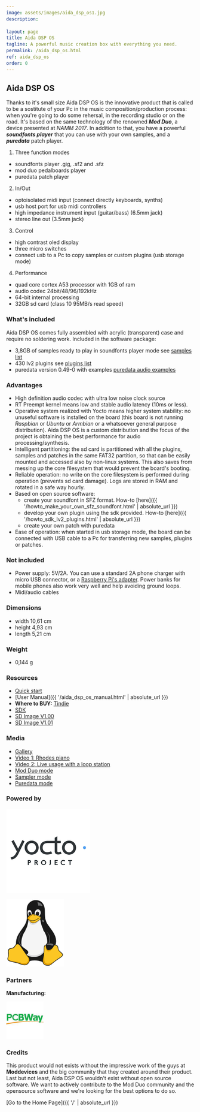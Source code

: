 ```yaml
---
image: assets/images/aida_dsp_os1.jpg
description:

layout: page
title: Aida DSP OS
tagline: A powerful music creation box with everything you need.
permalink: /aida_dsp_os.html
ref: aida_dsp_os
order: 0
---
```


## Aida DSP OS

Thanks to it's small size Aida DSP OS is the innovative product that is called to be a sostitute of your Pc in the music composition/production process: when you're going to do some rehersal, in the recording studio or on the road. It's based on the same
technology of the renowned _**Mod Duo**_, a device presented at _NAMM 2017_. In addition to that, you have a powerful
_**soundfonts player**_ that you can use with your own samples, and a _**puredata**_ patch player.

1. Three function modes
  * soundfonts player .gig, .sf2 and .sfz
  * mod duo pedalboards player
  * puredata patch player
2. In/Out
  * optoisolated midi input (connect directly keyboards, synths)
  * usb host port for usb midi controllers
  * high impedance instrument input (guitar/bass) (6.5mm jack)
  * stereo line out (3.5mm jack)
3. Control
  * high contrast oled display
  * three micro switches
  * connect usb to a Pc to copy samples or custom plugins (usb storage mode)
4. Performance
  * quad core cortex A53 processor with 1GB of ram
  * audio codec 24bit/48/96/192kHz
  * 64-bit internal processing
  * 32GB sd card (class 10 95MB/s read speed)

### What's included

Aida DSP OS comes fully assembled with acrylic (transparent) case and require no soldering work. Included in the software
package:
- 3,8GB of samples ready to play in soundfonts player mode see [samples list](https://drive.google.com/drive/folders/11b5uSavJboytXnDFgocN8cjFrTf7xIc7?usp=sharing)
- 430 lv2 plugins see [plugins list](https://drive.google.com/drive/folders/11b5uSavJboytXnDFgocN8cjFrTf7xIc7?usp=sharing)
- puredata version 0.49-0 with examples [puredata audio examples](https://drive.google.com/drive/folders/11b5uSavJboytXnDFgocN8cjFrTf7xIc7?usp=sharing)

### Advantages

- High definition audio codec with ultra low noise clock source
- RT Preempt kernel means low and stable audio latency (10ms or less).
- Operative system realized with Yocto means higher system stability: no unuseful software
is installed on the board (this board is not running _Raspbian_ or _Ubuntu_ or _Armbian_ or a whatsoever general purpose distribution). Aida DSP OS
is a custom distribution and the focus of the project is obtaining the best performance for audio processing/synthesis.
- Intelligent partitioning: the sd card is partitioned with all the plugins, samples and patches in the same FAT32 partition, so that
can be easily mounted and accessed also by non-linux systems. This also saves from messing up the core filesystem that would prevent the board's booting.
- Reliable operation: no write on the core filesystem is performed during operation (prevents sd card damage). Logs are stored in RAM and rotated in a safe way hourly.
- Based on open source software:
  * create your soundfont in SFZ format. How-to [here]({{ '/howto_make_your_own_sfz_soundfont.html' | absolute_url }})
  * develop your own plugin using the sdk provided. How-to [here]({{ '/howto_sdk_lv2_plugins.html' | absolute_url }})
  * create your own patch with puredata
- Ease of operation: when started in usb storage mode, the board can be connected with USB cable to a Pc for transferring new samples, plugins or patches.

### Not included

- Power supply: 5V/2A. You can use a standard 2A phone charger with micro USB connector, or a [Raspberry Pi's adapter](https://www.amazon.it/Aukru-Alimentatore-Raspberry-modello-Modello/dp/B01566WOAG/ref=sr_1_8?__mk_it_IT=%C3%85M%C3%85%C5%BD%C3%95%C3%91&keywords=raspberry+pi+supply&qid=1569943965&s=gateway&sr=8-8). Power banks for mobile phones also work very well and help avoiding ground loops.
- Midi/audio cables

### Dimensions

- width 10,61 cm
- height 4,93 cm
- length 5,21 cm

### Weight

- 0,144 g

### Resources

- [Quick start]()
- [User Manual]({{ '/aida_dsp_os_manual.html' | absolute_url }})
- **Where to BUY:** [Tindie](https://www.tindie.com/products/Maxdsp/aida-dsp-os/)
- [SDK](https://drive.google.com/drive/folders/1hVDwNKM-71I9deZ_zFdNpo2buZoSFEat?usp=sharing)
- [SD Image V1.00]()
- [SD Image V1.01]()

### Media

- [Gallery]()
- [Video 1: Rhodes piano](https://www.youtube.com/watch?v=kfzPL0KXjlY)
- [Video 2: Live usage with a loop station](https://www.youtube.com/watch?v=8az4FD6caq4)
- [Mod Duo mode](https://www.youtube.com/channel/UCHDkEU3hgz7rVfUCDqRAoJQ)
- [Sampler mode](https://www.youtube.com/channel/UCHDkEU3hgz7rVfUCDqRAoJQ)
- [Puredata mode](https://www.youtube.com/channel/UCHDkEU3hgz7rVfUCDqRAoJQ)

### Powered by

![Yocto Project](assets/images/yocto_project_logo1.png)

![Linux](assets/images/tux_logo1.png)

### Partners

**Manufacturing:**

![PCBWay](assets/images/pcbway_logo1.jpeg)

### Credits

This product would not exists without the impressive work of the guys at **Moddevices**
and the big community that they created around their product. Last but not least, Aida DSP OS wouldn't exist without open source software. We want to actively contribute to the Mod Duo community and the opensource software and we're looking for the best options to do so.

[Go to the Home Page]({{ '/' | absolute_url }})
